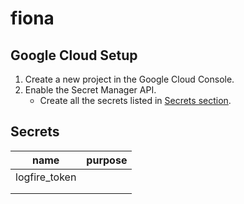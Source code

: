 # fiona

## Google Cloud Setup

1. Create a new project in the Google Cloud Console.
2. Enable the Secret Manager API.
   - Create all the secrets listed in [Secrets section](#secrets).

## Secrets

| name          | purpose |
|---------------|---------|
| logfire_token |         |
|               |         |
|               |         |
